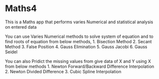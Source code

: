# Maths4
This is a Maths app that performs varies Numerical and statistical analysis on entered data

You can use Varies Numerical methods to solve system of equation and to find roots of equation from below methods,
    1. Bisection Method
    2. Secant Method
    3. False Position
    4. Gauss Elimination
    5. Gauss Jacobi
    6. Gauss Seidel
 
 
You can also Pridict the missing values from give data of X and Y  using X from below methods
    1.  Newton Forward/Backward Difference Interpolation
    2.  Newton Divided Difference
    3.  Cubic Spline Interpolation
